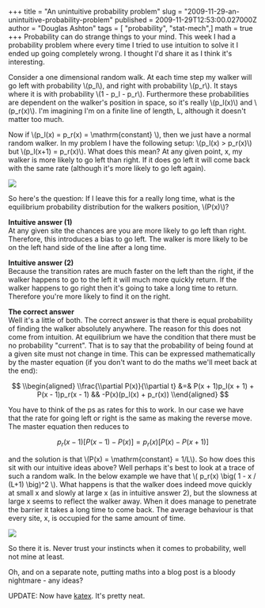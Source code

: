 +++
title = "An unintuitive probability problem"
slug = "2009-11-29-an-unintuitive-probability-problem"
published = 2009-11-29T12:53:00.027000Z
author = "Douglas Ashton"
tags = [ "probability", "stat-mech",]
math = true
+++
Probability can do strange things to your mind. This week I had a
probability problem where every time I tried to use intuition to solve
it I ended up going completely wrong. I thought I'd share it as I think
it's interesting.  
  
Consider a one dimensional random walk. At each time step my walker will
go left with probability
\\(p_l\\), and
right with probability
\\(p_r\\). It
stays where it is with probability
\\(1 - p_l - p_r\\).
Furthermore these probabilities are dependent on the walker's position
in space, so it's really
\\(p_l(x)\\) and \\(p_r(x)\\).
I'm imagining I'm on a finite line of length, L, although it doesn't
matter too much.  
  
Now if
\\(p_l(x) = p_r(x) = \\mathrm{constant} \\),
then we just have a normal random walker. In my problem I have the
following setup:
\\(p_l(x) > p_r(x)\\)
but
\\(p_l(x+1) = p_r(x)\\).
What does this mean? At any given point, x, my walker is more likely to
go left than right. If it does go left it will come back with the same
rate (although it's more likely to go left again).  
  
  

[![](/images/thumbnails/2009-11-29-an-unintuitive-probability-problem-rw.png)](/images/2009-11-29-an-unintuitive-probability-problem-rw.png)

  
  
So here's the question: If I leave this for a really long time, what is
the equilibrium probability distribution for the walkers position,
\\(P(x)\\)?  
  
<span id="more"></span>  
  
<span style="font-weight: bold;">Intuitive answer (1)</span>  
At any given site the chances are you are more likely to go left than
right. Therefore, this introduces a bias to go left. The walker is more
likely to be on the left hand side of the line after a long time.  
  
<span style="font-weight: bold;">Intuitive answer (2)</span>  
Because the transition rates are much faster on the left than the right,
if the walker happens to go to the left it will much more quickly
return. If the walker happens to go right then it's going to take a long
time to return. Therefore you're more likely to find it on the right.  
  
<span style="font-weight: bold;">The correct answer</span>  
Well it's a little of both. The correct answer is that there is equal
probability of finding the walker absolutely anywhere. The reason for
this does not come from intuition. At equilibrium we have the condition
that there must be no probability "current". That is to say that the
probability of being found at a given site must not change in time. This
can be expressed mathematically by the master equation (if you don't
want to do the maths we'll meet back at the end):  

<!-- can't get it to do new lines -->
$$
\\begin{aligned}
\\frac{\\partial P(x)}{\\partial t} &=& P(x + 1)p_l(x + 1) + P(x - 1)p_r(x - 1)
  && -P(x)(p_l(x) + p_r(x))
\\end{aligned}
$$


You have to think of the ps as rates for this to work. In our case we
have that the rate for going left or right is the same as making the
reverse move. The master equation then reduces to

$$
p_r(x-1) \big[ P(x-1) - P(x) \big] = p_r(x) \big[ P(x) - P(x + 1) \big]
$$

and the solution is that
\\(P(x) = \\mathrm{constant} = 1/L\\).
So how does this sit with our intuitive ideas above? Well perhaps it's
best to look at a trace of such a random walk. In the below example we
have that
\\( p_r(x) \big( 1 - x / (L+1) \big)^2 \\).
What happens is that the walker does indeed move quickly at small x and
slowly at large x (as in intuitive answer 2), but the slowness at large
x seems to reflect the walker away. When it does manage to penetrate the
barrier it takes a long time to come back. The average behaviour is that
every site, x, is occupied for the same amount of time.  
  
[![](/images/thumbnails/2009-11-29-an-unintuitive-probability-problem-rwsimulation.png)](/images/2009-11-29-an-unintuitive-probability-problem-rwsimulation.png)  
  
So there it is. Never trust your instincts when it comes to probability,
well not mine at least.  
  
Oh, and on a separate note, putting maths into a blog post is a bloody
nightmare - any ideas?  

UPDATE: Now have [katex](https://katex.org/). It's pretty neat.

